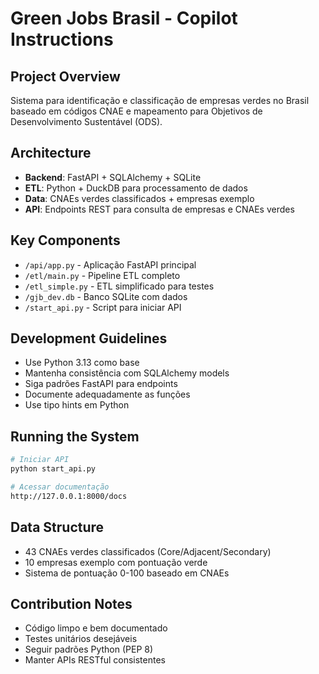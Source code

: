 # Green Jobs Brasil - Copilot Instructions

## Project Overview
Sistema para identificação e classificação de empresas verdes no Brasil baseado em códigos CNAE e mapeamento para Objetivos de Desenvolvimento Sustentável (ODS).

## Architecture
- **Backend**: FastAPI + SQLAlchemy + SQLite
- **ETL**: Python + DuckDB para processamento de dados
- **Data**: CNAEs verdes classificados + empresas exemplo
- **API**: Endpoints REST para consulta de empresas e CNAEs verdes

## Key Components
- `/api/app.py` - Aplicação FastAPI principal
- `/etl/main.py` - Pipeline ETL completo
- `/etl_simple.py` - ETL simplificado para testes
- `/gjb_dev.db` - Banco SQLite com dados
- `/start_api.py` - Script para iniciar API

## Development Guidelines
- Use Python 3.13 como base
- Mantenha consistência com SQLAlchemy models
- Siga padrões FastAPI para endpoints
- Documente adequadamente as funções
- Use tipo hints em Python

## Running the System
```bash
# Iniciar API
python start_api.py

# Acessar documentação
http://127.0.0.1:8000/docs
```

## Data Structure
- 43 CNAEs verdes classificados (Core/Adjacent/Secondary)
- 10 empresas exemplo com pontuação verde
- Sistema de pontuação 0-100 baseado em CNAEs

## Contribution Notes
- Código limpo e bem documentado
- Testes unitários desejáveis
- Seguir padrões Python (PEP 8)
- Manter APIs RESTful consistentes